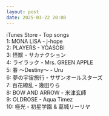 ```yaml
---
layout: post
date: 2025-03-22 20:08
---
```


iTunes Store - Top songs<br />
1: MONA LISA - j-hope<br />
2: PLAYERS - YOASOBI<br />
3: 怪獣 - サカナクション<br />
4: ライラック - Mrs. GREEN APPLE<br />
5: 春 ～Destiny～ - Uru<br />
6: 夢の宇宙旅行 - サザンオールスターズ<br />
7: 百花繚乱 - 幾田りら<br />
8: BOW AND ARROW - 米津玄師<br />
9: OLDROSE - Aqua Timez<br />
10: 極光 - 初星学園 & 葛城リーリヤ<br />
